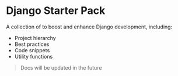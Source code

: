 # Django Starter Pack

A collection of to boost and enhance Django development, including:
- Project hierarchy
- Best practices
- Code snippets
- Utility functions

> Docs will be updated in the future
